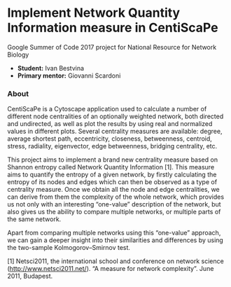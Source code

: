 # Implement Network Quantity Information measure in CentiScaPe
Google Summer of Code 2017 project for National Resource for Network Biology  

- **Student:** Ivan Bestvina  
- **Primary mentor:** Giovanni Scardoni  

### About
CentiScaPe is a Cytoscape application used to calculate a number of different node centralities of an optionally weighted network, both directed and undirected, as well as plot the results by using real and normalized values in different plots. Several centrality measures are available: degree, average shortest path, eccentricity, closeness, betweenness, centroid, stress, radiality, eigenvector, edge betweenness, bridging centrality, etc. 

This project aims to implement a brand new centrality measure based on Shannon entropy called Network Quantity Information [1]. This measure aims to quantify the entropy of a given network, by firstly calculating the entropy of its nodes and edges which can then be observed as a type of centrality measure. Once we obtain all the node and edge centralities, we can derive from them the complexity of the whole network, which provides us not only with an interesting “one-value” description of the network, but also gives us the ability to compare multiple networks, or multiple parts of the same network.

Apart from comparing multiple networks using this “one-value” approach, we can gain a deeper insight into their similarities and differences by using the two-sample Kolmogorov–Smirnov test.



[1] Netsci2011, the international school and conference on network science (http://www.netsci2011.net/). “A measure for network complexity”. June 2011, Budapest.

